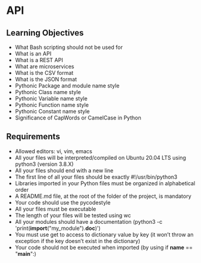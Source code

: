 # API

## Learning Objectives

+ What Bash scripting should not be used for
+ What is an API
+ What is a REST API
+ What are microservices
+ What is the CSV format
+ What is the JSON format
+ Pythonic Package and module name style
+ Pythonic Class name style
+ Pythonic Variable name style
+ Pythonic Function name style
+ Pythonic Constant name style
+ Significance of CapWords or CamelCase in Python

## Requirements

+ Allowed editors: vi, vim, emacs
+ All your files will be interpreted/compiled on Ubuntu 20.04 LTS using python3 (version 3.8.X)
+ All your files should end with a new line
+ The first line of all your files should be exactly #!/usr/bin/python3
+ Libraries imported in your Python files must be organized in alphabetical order
+ A README.md file, at the root of the folder of the project, is mandatory
+ Your code should use the pycodestyle
+ All your files must be executable
+ The length of your files will be tested using wc
+ All your modules should have a documentation (python3 -c 'print(__import__("my_module").__doc__)')
+ You must use get to access to dictionary value by key (it won’t throw an exception if the key doesn’t exist in the dictionary)
+ Your code should not be executed when imported (by using if __name__ == "__main__":)